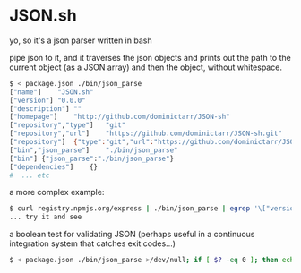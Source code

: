 # JSON.sh

yo, so it's a json parser written in bash

pipe json to it, and it traverses the json objects and prints out the 
path to the current object (as a JSON array) and then the object, without whitespace.

``` bash
$ < package.json ./bin/json_parse
["name"]	"JSON.sh"
["version"]	"0.0.0"
["description"]	""
["homepage"]	"http://github.com/dominictarr/JSON-sh"
["repository","type"]	"git"
["repository","url"]	"https://github.com/dominictarr/JSON-sh.git"
["repository"]	{"type":"git","url":"https://github.com/dominictarr/JSON-sh.git"}
["bin","json_parse"]	"./bin/json_parse"
["bin"]	{"json_parse":"./bin/json_parse"}
["dependencies"]	{}
#  ... etc
```

a more complex example:

``` bash
$ curl registry.npmjs.org/express | ./bin/json_parse | egrep '\["versions","[^"]*"\]'
... try it and see
```

a boolean test for validating JSON (perhaps useful in a continuous integration system that catches exit codes...)

``` bash
$ < package.json ./bin/json_parse >/dev/null; if [ $? -eq 0 ]; then echo "VALID JSON"; else echo "INVALID JSON"; exit 1; fi
```
